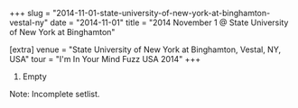 +++
slug = "2014-11-01-state-university-of-new-york-at-binghamton-vestal-ny"
date = "2014-11-01"
title = "2014 November 1 @ State University of New York at Binghamton"

[extra]
venue = "State University of New York at Binghamton, Vestal, NY, USA"
tour = "I'm In Your Mind Fuzz USA 2014"
+++


 1. Empty


Note: Incomplete setlist.
